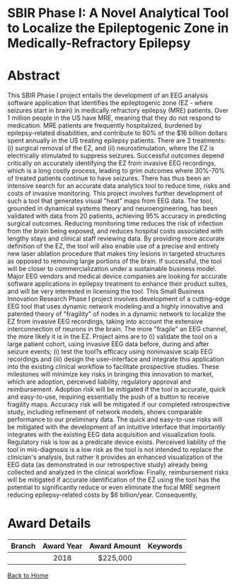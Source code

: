 
SBIR Phase I: A Novel Analytical Tool to Localize the Epileptogenic Zone in Medically-Refractory Epilepsy
=========================================================================================================

# Abstract


This SBIR Phase I project entails the development of an EEG analysis software application that identifies the epileptogenic zone (EZ - where seizures start in brain) in medically refractory epilepsy (MRE) patients. Over 1 million people in the US have MRE, meaning that they do not respond to medication. MRE patients are frequently hospitalized, burdened by epilepsy-related disabilities, and contribute to 80% of the $16 billion dollars spent annually in the US treating epilepsy patients. There are 2 treatments: (i) surgical removal of the EZ, and (ii) neurostimulation, where the EZ is electrically stimulated to suppress seizures. Successful outcomes depend critically on accurately identifying the EZ from invasive EEG recordings, which is a long costly process, leading to grim outcomes where 30%-70% of treated patients continue to have seizures. There has thus been an intensive search for an accurate data analytics tool to reduce time, risks and costs of invasive monitoring. This project involves further development of such a tool that generates visual "heat" maps from EEG data. The tool, grounded in dynamical systems theory and neuroengineering, has been validated with data from 20 patients, achieving 95% accuracy in predicting surgical outcomes. Reducing monitoring time reduces the risk of infection from the brain being exposed, and reduces hospital costs associated with lengthy stays and clinical staff reviewing data. By providing more accurate definition of the EZ, the tool will also enable use of a precise and entirely new laser ablation procedure that makes tiny lesions in targeted structures as opposed to removing large portions of the brain. If successful, the tool will be closer to commercialization under a sustainable business model. Major EEG vendors and medical device companies are looking for accurate software applications in epilepsy treatment to enhance their product suites, and will be very interested in licensing the tool. This Small Business Innovation Research Phase I project involves development of a cutting-edge EEG tool that uses dynamic network modeling and a highly innovative and patented theory of "fragility" of nodes in a dynamic network to localize the EZ from invasive EEG recordings, taking into account the extensive interconnection of neurons in the brain. The more "fragile" an EEG channel, the more likely it is in the EZ. Project aims are to (i) validate the tool on a large patient cohort, using invasive EEG data before, during and after seizure events; (i) test the tool?s efficacy using noninvasive scalp EEG recordings and (iii) design the user-interface and integrate this application into the existing clinical workflow to facilitate prospective studies. These milestones will minimize key risks in bringing this innovation to market, which are adoption, perceived liability, regulatory approval and reimbursement. Adoption risk will be mitigated if the tool is accurate, quick and easy-to-use, requiring essentially the push of a button to receive fragility maps. Accuracy risk will be mitigated if our completed retrospective study, including refinement of network models, shows comparable performance to our preliminary data. The quick and easy-to-use risks will be mitigated with the development of an intuitive interface that importantly integrates with the existing EEG data acquisition and visualization tools. Regulatory risk is low as a predicate device exists. Perceived liability of the tool in mis-diagnosis is a low risk as the tool is not intended to replace the clinician's analysis, but rather it provides an enhanced visualization of the EEG data (as demonstrated in our retrospective study) already being collected and analyzed in the clinical workflow. Finally, reimbursement risks will be mitigated if accurate identification of the EZ using the tool has the potential to significantly reduce or even eliminate the focal MRE segment reducing epilepsy-related costs by $6 billion/year. Consequently,  

# Award Details

|Branch|Award Year|Award Amount|Keywords|
| :---: | :---: | :---: | :---: |
||2018|$225,000||
  
  


[Back to Home](https://github.com/chrischow/dod_sbir_awards/JT/#405)